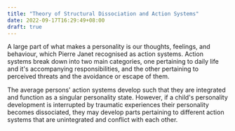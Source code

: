 ```yaml
---
title: "Theory of Structural Dissociation and Action Systems"
date: 2022-09-17T16:29:49+08:00
draft: true
---
```


A large part of what makes a personality is our thoughts, feelings, and behaviour, which Pierre Janet recognised as action systems. 
Action systems break down into two main categories, one pertaining to daily life and it's accompanying responsibilities, and the other pertaining to perceived threats and the avoidance or escape of them. 

The average persons' action systems develop such that they are integrated and function as a singular personality state. However, if a child's personality development is interrupted by traumatic experiences their personality becomes dissociated, they may develop parts pertaining to different action systems that are unintegrated and conflict with each other.  

